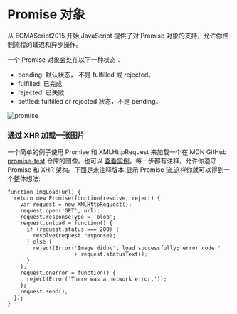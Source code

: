 # Promise 对象

从 ECMAScript2015 开始,JavaScript 提供了对 Promise 对象的支持，允许你控制流程的延迟和异步操作。

一个 Promise 对象会处在以下一种状态：

- pending: 默认状态， 不是 fulfilled 或 rejected。
- fulfilled: 已完成
- rejected: 已失败
- settled: fulfilled or rejected 状态，不是 pending。

![promise](http://o8jmxixgd.bkt.clouddn.com/promises.png)

### 通过 XHR 加载一张图片

一个简单的例子使用 Promise 和 XMLHttpRequest 来加载一个在 MDN GitHub [promise-test](https://github.com/mdn/promises-test/blob/gh-pages/index.html) 仓库的图像。也可以 [查看实例](http://mdn.github.io/promises-test/)。每一步都有注释，允许你遵守 Promise 和 XHR 架构。下面是未注释版本,显示  Promise 流,这样你就可以得到一个整体想法:

```
function imgLoad(url) {
  return new Promise(function(resolve, reject) {
    var request = new XMLHttpRequest();
    request.open('GET', url);
    request.responseType = 'blob';
    request.onload = function() {
      if (request.status === 200) {
        resolve(request.response);
      } else {
        reject(Error('Image didn\'t load successfully; error code:'
                     + request.statusText));
      }
    };
    request.onerror = function() {
      reject(Error('There was a network error.'));
    };
    request.send();
  });
}
```
